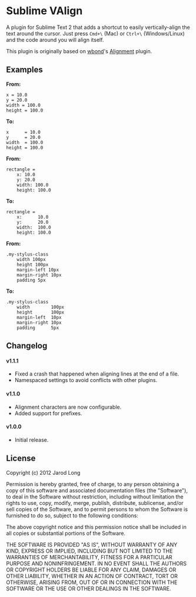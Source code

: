 # Sublime VAlign #

A plugin for Sublime Text 2 that adds a shortcut to easily vertically-align the text around the cursor. Just press `Cmd+\` (Mac) or `Ctrl+\` (Windows/Linux) and the code around you will align itself.

This plugin is originally based on [wbond](https://github.com/wbond/)'s [Alignment](https://github.com/wbond/sublime_alignment) plugin.


## Examples ##

**From:**
```
x = 10.0
y = 20.0
width = 100.0
height = 100.0
```

**To:**
```
x      = 10.0
y      = 20.0
width  = 100.0
height = 100.0
```

**From:**
```
rectangle =
	x: 10.0
	y: 20.0
	width: 100.0
	height: 100.0
```

**To:**
```
rectangle =
	x:      10.0
	y:      20.0
	width:  100.0
	height: 100.0
```

**From:**
```
.my-stylus-class
	width 100px
	height 100px
	margin-left 10px
	margin-right 10px
	padding 5px
```

**To:**
```
.my-stylus-class
	width        100px
	height       100px
	margin-left  10px
	margin-right 10px
	padding      5px
```

## Changelog ##

#### v1.1.1 ####

* Fixed a crash that happened when aligning lines at the end of a file.
* Namespaced settings to avoid conflicts with other plugins.

#### v1.1.0 ####

* Alignment characters are now configurable.
* Added support for prefixes.

#### v1.0.0 ####

* Initial release.


## License ##

Copyright (c) 2012 Jarod Long

Permission is hereby granted, free of charge, to any person obtaining a copy of this software and associated documentation files (the "Software"), to deal in the Software without restriction, including without limitation the rights to use, copy, modify, merge, publish, distribute, sublicense, and/or sell copies of the Software, and to permit persons to whom the Software is furnished to do so, subject to the following conditions:

The above copyright notice and this permission notice shall be included in all copies or substantial portions of the Software.

THE SOFTWARE IS PROVIDED "AS IS", WITHOUT WARRANTY OF ANY KIND, EXPRESS OR IMPLIED, INCLUDING BUT NOT LIMITED TO THE WARRANTIES OF MERCHANTABILITY, FITNESS FOR A PARTICULAR PURPOSE AND NONINFRINGEMENT. IN NO EVENT SHALL THE AUTHORS OR COPYRIGHT HOLDERS BE LIABLE FOR ANY CLAIM, DAMAGES OR OTHER LIABILITY, WHETHER IN AN ACTION OF CONTRACT, TORT OR OTHERWISE, ARISING FROM, OUT OF OR IN CONNECTION WITH THE SOFTWARE OR THE USE OR OTHER DEALINGS IN THE SOFTWARE.
